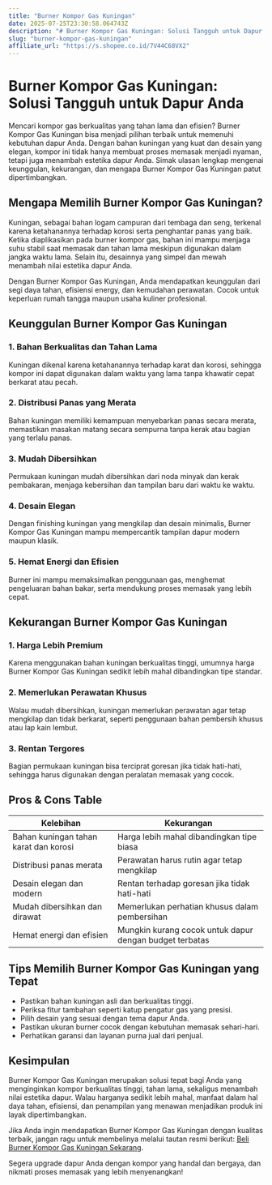 ```yaml
---
title: "Burner Kompor Gas Kuningan"
date: 2025-07-25T23:30:58.064743Z
description: "# Burner Kompor Gas Kuningan: Solusi Tangguh untuk Dapur Anda..."
slug: "burner-kompor-gas-kuningan"
affiliate_url: "https://s.shopee.co.id/7V44C68VX2"
---
```

# Burner Kompor Gas Kuningan: Solusi Tangguh untuk Dapur Anda

Mencari kompor gas berkualitas yang tahan lama dan efisien? Burner Kompor Gas Kuningan bisa menjadi pilihan terbaik untuk memenuhi kebutuhan dapur Anda. Dengan bahan kuningan yang kuat dan desain yang elegan, kompor ini tidak hanya membuat proses memasak menjadi nyaman, tetapi juga menambah estetika dapur Anda. Simak ulasan lengkap mengenai keunggulan, kekurangan, dan mengapa Burner Kompor Gas Kuningan patut dipertimbangkan.

## Mengapa Memilih Burner Kompor Gas Kuningan?

Kuningan, sebagai bahan logam campuran dari tembaga dan seng, terkenal karena ketahanannya terhadap korosi serta penghantar panas yang baik. Ketika diaplikasikan pada burner kompor gas, bahan ini mampu menjaga suhu stabil saat memasak dan tahan lama meskipun digunakan dalam jangka waktu lama. Selain itu, desainnya yang simpel dan mewah menambah nilai estetika dapur Anda. 

Dengan Burner Kompor Gas Kuningan, Anda mendapatkan keunggulan dari segi daya tahan, efisiensi energy, dan kemudahan perawatan. Cocok untuk keperluan rumah tangga maupun usaha kuliner profesional.

## Keunggulan Burner Kompor Gas Kuningan

### 1. Bahan Berkualitas dan Tahan Lama
Kuningan dikenal karena ketahanannya terhadap karat dan korosi, sehingga kompor ini dapat digunakan dalam waktu yang lama tanpa khawatir cepat berkarat atau pecah.

### 2. Distribusi Panas yang Merata
Bahan kuningan memiliki kemampuan menyebarkan panas secara merata, memastikan masakan matang secara sempurna tanpa kerak atau bagian yang terlalu panas.

### 3. Mudah Dibersihkan
Permukaan kuningan mudah dibersihkan dari noda minyak dan kerak pembakaran, menjaga kebersihan dan tampilan baru dari waktu ke waktu.

### 4. Desain Elegan
Dengan finishing kuningan yang mengkilap dan desain minimalis, Burner Kompor Gas Kuningan mampu mempercantik tampilan dapur modern maupun klasik.

### 5. Hemat Energi dan Efisien
Burner ini mampu memaksimalkan penggunaan gas, menghemat pengeluaran bahan bakar, serta mendukung proses memasak yang lebih cepat.

## Kekurangan Burner Kompor Gas Kuningan

### 1. Harga Lebih Premium
Karena menggunakan bahan kuningan berkualitas tinggi, umumnya harga Burner Kompor Gas Kuningan sedikit lebih mahal dibandingkan tipe standar.

### 2. Memerlukan Perawatan Khusus
Walau mudah dibersihkan, kuningan memerlukan perawatan agar tetap mengkilap dan tidak berkarat, seperti penggunaan bahan pembersih khusus atau lap kain lembut.

### 3. Rentan Tergores
Bagian permukaan kuningan bisa terciprat goresan jika tidak hati-hati, sehingga harus digunakan dengan peralatan memasak yang cocok.

## Pros & Cons Table

| Kelebihan | Kekurangan |
|-------------|--------------|
| Bahan kuningan tahan karat dan korosi | Harga lebih mahal dibandingkan tipe biasa |
| Distribusi panas merata | Perawatan harus rutin agar tetap mengkilap |
| Desain elegan dan modern | Rentan terhadap goresan jika tidak hati-hati |
| Mudah dibersihkan dan dirawat | Memerlukan perhatian khusus dalam pembersihan |
| Hemat energi dan efisien | Mungkin kurang cocok untuk dapur dengan budget terbatas |

## Tips Memilih Burner Kompor Gas Kuningan yang Tepat

- Pastikan bahan kuningan asli dan berkualitas tinggi.
- Periksa fitur tambahan seperti katup pengatur gas yang presisi.
- Pilih desain yang sesuai dengan tema dapur Anda.
- Pastikan ukuran burner cocok dengan kebutuhan memasak sehari-hari.
- Perhatikan garansi dan layanan purna jual dari penjual.

## Kesimpulan

Burner Kompor Gas Kuningan merupakan solusi tepat bagi Anda yang menginginkan kompor berkualitas tinggi, tahan lama, sekaligus menambah nilai estetika dapur. Walau harganya sedikit lebih mahal, manfaat dalam hal daya tahan, efisiensi, dan penampilan yang menawan menjadikan produk ini layak dipertimbangkan.

Jika Anda ingin mendapatkan Burner Kompor Gas Kuningan dengan kualitas terbaik, jangan ragu untuk membelinya melalui tautan resmi berikut: [Beli Burner Kompor Gas Kuningan Sekarang](https://s.shopee.co.id/7V44C68VX2).

Segera upgrade dapur Anda dengan kompor yang handal dan bergaya, dan nikmati proses memasak yang lebih menyenangkan!